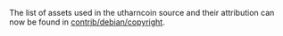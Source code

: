 The list of assets used in the utharncoin source and their attribution can now be found in [contrib/debian/copyright](../contrib/debian/copyright).
